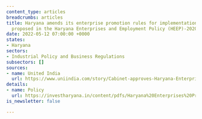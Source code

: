 ```yaml
---
content_type: articles
breadcrumbs: articles
title: Haryana amends its enterprise promotion rules for implementation of reforms
  proposed in the Haryana Enterprises and Employment Policy (HEEP)-2020
date: 2022-05-12 07:00:00 +0000
states:
- Haryana
sectors:
- Industrial Policy and Business Regulations
subsectors: []
sources:
- name: United India
  url: https://www.uniindia.com/story/Cabinet-approves-Haryana-Enterprises-Promotion-Amendment-Rules-2021
details:
- name: Policy
  url: https://investharyana.in/content/pdfs/Haryana%20Enterprises%20Promotiom%20(Amendment)%20Bill,%202021-Notification.pdf
is_newsletter: false

---
```

